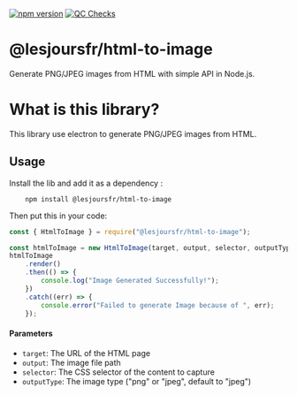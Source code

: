 [![npm version](https://badge.fury.io/js/@lesjoursfr%2Fhtml-to-image.svg)](https://badge.fury.io/js/@lesjoursfr%2Fhtml-to-image)
[![QC Checks](https://github.com/lesjoursfr/html-to-image/actions/workflows/quality-control.yml/badge.svg)](https://github.com/lesjoursfr/html-to-image/actions/workflows/quality-control.yml)

# @lesjoursfr/html-to-image

Generate PNG/JPEG images from HTML with simple API in Node.js.

# What is this library?

This library use electron to generate PNG/JPEG images from HTML.

## Usage

Install the lib and add it as a dependency :

```
    npm install @lesjoursfr/html-to-image
```

Then put this in your code:

```javascript
const { HtmlToImage } = require("@lesjoursfr/html-to-image");

const htmlToImage = new HtmlToImage(target, output, selector, outputType);
htmlToImage
	.render()
	.then(() => {
		console.log("Image Generated Successfully!");
	})
	.catch((err) => {
		console.error("Failed to generate Image because of ", err);
	});
```

#### Parameters

-   `target`:
    The URL of the HTML page
-   `output`:
    The image file path
-   `selector`:
    The CSS selector of the content to capture
-   `outputType`:
    The image type ("png" or "jpeg", default to "jpeg")
